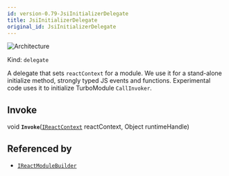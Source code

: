 ```yaml
---
id: version-0.79-JsiInitializerDelegate
title: JsiInitializerDelegate
original_id: JsiInitializerDelegate
---
```


![Architecture](https://img.shields.io/badge/architecture-new_&_old-green)

Kind: `delegate`

A delegate that sets `reactContext` for a module.
We use it for a stand-alone initialize method, strongly typed JS events and functions.
Experimental code uses it to initialize TurboModule `CallInvoker`.

## Invoke
void **`Invoke`**([`IReactContext`](IReactContext) reactContext, Object runtimeHandle)

## Referenced by
- [`IReactModuleBuilder`](IReactModuleBuilder)
